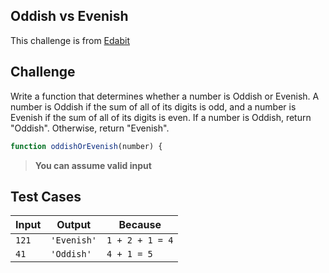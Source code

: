 Oddish vs Evenish
---

This challenge is from [Edabit](https://edabit.com/challenge/r6TSNwkLZ2DgsoKiH)

## Challenge

Write a function that determines whether a number is Oddish or Evenish. A number is Oddish if the sum of all of its digits is odd, and a number is Evenish if the sum of all of its digits is even. If a number is Oddish, return "Oddish". Otherwise, return "Evenish".

```js
function oddishOrEvenish(number) {
```

> **You can assume valid input**

## Test Cases

| Input | Output      | Because         |
| ----- | ----------- | --------------- |
| `121` | `'Evenish'` | `1 + 2 + 1 = 4` |
| `41`  | `'Oddish'`  | `4 + 1 = 5`     |

